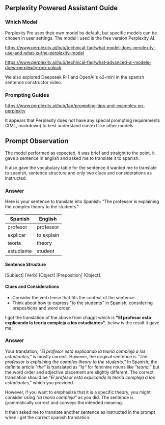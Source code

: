## Perplexity Powered Assistant Guide

### Which Model
Perplexity Pro uses their own model by default, but specific models can be chosen in user settings. The model i used is the free version Perplexity AI.

https://www.perplexity.ai/hub/technical-faq/what-model-does-perplexity-use-and-what-is-the-perplexity-model

https://www.perplexity.ai/hub/technical-faq/what-advanced-ai-models-does-perplexity-pro-unlock

We also explored Deepseek R-1 and OpenAI's o3-mini in the spanish sentence constructor video.

### Prompting Guides

https://www.perplexity.ai/hub/faq/prompting-tips-and-examples-on-perplexity

It appears that Perplexity does not have any special prompting requirements (XML, markdown) to best understand context like other models.

## **Prompt Observation**
The model performed as expected, it was brief and straight to the point. it gave a sentence in english and asked me to translate it to spanish.

It also gave the vocubulary table for the sentence it wanted me to translate to spanish, sentence structure and only two clues and considerations as instructed.


### Answer  

Here is your sentence to translate into Spanish:
"The professor is explaining the complex theory to the students."

| Spanish  | English   |
|----------|----------|
| profesor | professor |
| explicar | to explain |
| teoría   | theory    |
| estudiante | student  |

#### **Sentence Structure**
[Subject] [Verb] [Object] [Preposition] [Object].

#### **Clues and Considerations**
- Consider the verb tense that fits the context of the sentence.
- Think about how to express "to the students" in Spanish, considering prepositions and word order.

I got the translation of the above from chagpt which is **"El profesor está explicando la teoría compleja a los estudiantes"**, below is the result it gave me:




### Answer  
Your translation, *"El profesor está explicando la teoría compleja a los estudiantes,"* is mostly correct. However, the original sentence is *"The professor is explaining the complex theory to the students."* In Spanish, the definite article *"the"* is translated as *"la"* for feminine nouns like *"teoría,"* but the word order and adjective placement are slightly different. The correct translation should be *"El profesor está explicando la teoría compleja a los estudiantes,"* which you provided.  

However, if you want to emphasize that it is a specific theory, you might consider using *"la teoría compleja"* as you did. The sentence is grammatically correct and conveys the intended meaning.  

It then asked me to translate another sentence as instructed in the prompt when i get the correct spanish translation.
 
